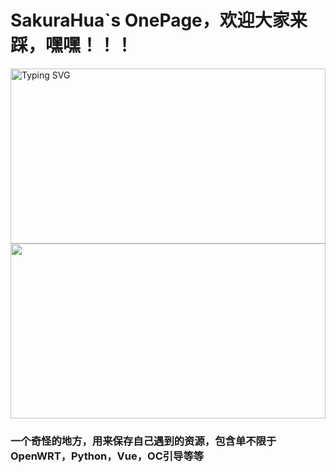 # **SakuraHua**`s OnePage，欢迎大家来踩，嘿嘿！！！

<img height=280 width=100% align="center" src="https://readme-typing-svg.demolab.com?font=Fira+Code&size=30&pause=1000&color=F77DDC&random=false&width=435&lines=%E6%AC%A2%E8%BF%8E%E6%9D%A5%E5%88%B0SakuraHua%E7%9A%84%E7%A9%BA%E9%97%B4" alt="Typing SVG"/>

<img height=280 width=100% align="center" src="https://github-readme-stats.vercel.app/api?username=HuaSakura&show_icons=true&theme=cobalt&border_radius=10&locale=cn&line_height=30" />

### 一个奇怪的地方，用来保存自己遇到的资源，包含单不限于OpenWRT，Python，Vue，OC引导等等
